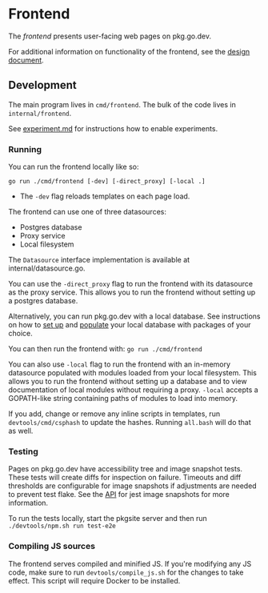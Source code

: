 # Frontend

The _frontend_ presents user-facing web pages on pkg.go.dev.

For additional information on functionality of the frontend, see the
[design document](design.md).

## Development

The main program lives in `cmd/frontend`. The bulk of the code lives in
`internal/frontend`.

See [experiment.md](experiment.md) for instructions how to enable experiments.

### Running

You can run the frontend locally like so:

    go run ./cmd/frontend [-dev] [-direct_proxy] [-local .]

- The `-dev` flag reloads templates on each page load.

The frontend can use one of three datasources:

- Postgres database
- Proxy service
- Local filesystem

The `Datasource` interface implementation is available at internal/datasource.go.

You can use the `-direct_proxy` flag to run the frontend with its datasource as
the proxy service. This allows you to run the frontend without setting up a
postgres database.

Alternatively, you can run pkg.go.dev with a local database. See instructions
on how to [set up](postgres.md) and
[populate](worker.md#populating-data-locally-using-the-worker)
your local database with packages of your choice.

You can then run the frontend with: `go run ./cmd/frontend`

You can also use `-local` flag to run the frontend with an in-memory datasource
populated with modules loaded from your local filesystem. This allows you to run
the frontend without setting up a database and to view documentation of local
modules without requiring a proxy. `-local` accepts a GOPATH-like string containing
paths of modules to load into memory.

If you add, change or remove any inline scripts in templates, run
`devtools/cmd/csphash` to update the hashes. Running `all.bash`
will do that as well.

### Testing

Pages on pkg.go.dev have accessibility tree and image snapshot tests. These tests
will create diffs for inspection on failure. Timeouts and diff thresholds are
configurable for image snapshots if adjustments are needed to prevent test flake.
See the [API](https://github.com/americanexpress/jest-image-snapshot#%EF%B8%8F-api) for jest image snapshots for more information.

To run the tests locally, start the pkgsite server and then run
`./devtools/npm.sh run test-e2e`
### Compiling JS sources

The frontend serves compiled and minified JS. If you're modifying any JS code, make
sure to run `devtools/compile_js.sh` for the changes to take effect. This script will
require Docker to be installed.
